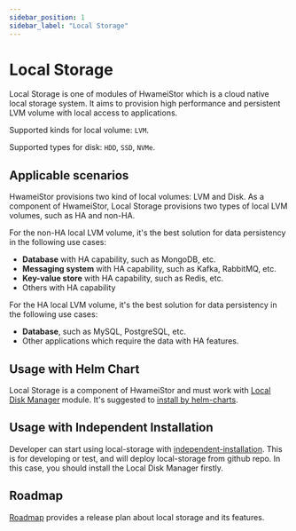```yaml
---
sidebar_position: 1
sidebar_label: "Local Storage"
---
```


# Local Storage

Local Storage is one of modules of HwameiStor which is a cloud native local storage system. It aims to provision high performance and persistent LVM volume with local access to applications.

Supported kinds for local volume: `LVM`.

Supported types for disk: `HDD`, `SSD`, `NVMe`.

## Applicable scenarios

HwameiStor provisions two kind of local volumes: LVM and Disk. As a component of HwameiStor, Local Storage provisions two types of local LVM volumes, such as HA and non-HA.

For the non-HA local LVM volume, it's the best solution for data persistency in the following use cases:

- **Database** with HA capability, such as MongoDB, etc.
- **Messaging system** with HA capability, such as Kafka, RabbitMQ, etc.
- **Key-value store** with HA capability, such as Redis, etc.
- Others with HA capability

For the HA local LVM volume, it's the best solution for data persistency in the following use cases:

- **Database**, such as MySQL, PostgreSQL, etc.
- Other applications which require the data with HA features.

## Usage with Helm Chart

Local Storage is a component of HwameiStor and must work with [Local Disk Manager](01local-disk-manager.md) module. It's suggested to [install by helm-charts](../02installation/01helm-chart.md).

## Usage with Independent Installation

Developer can start using local-storage with [independent-installation](../02installation/02install.md). This is for developing or test, and will deploy local-storage from github repo. In this case, you should install the Local Disk Manager firstly.

## Roadmap

[Roadmap](https://github.com/hwameistor/local-storage/blob/main/doc/roadmap.md) provides a release plan about local storage and its features.